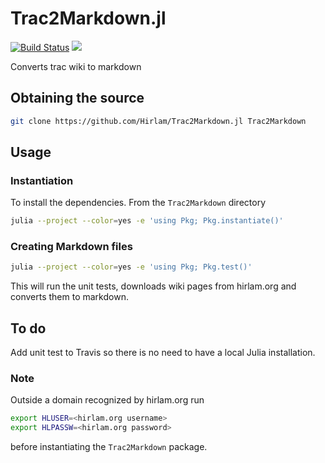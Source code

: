 # Trac2Markdown.jl

[![Build Status](https://travis-ci.com/Hirlam/Trac2Markdown.jl.svg?branch=master)](https://travis-ci.com/Hirlam/Trac2Markdown.jl)
[![](https://img.shields.io/badge/docs-dev-blue.svg)](https://Hirlam.github.io/Trac2Markdown.jl/dev)


Converts trac wiki to markdown

## Obtaining the source  

```bash
git clone https://github.com/Hirlam/Trac2Markdown.jl Trac2Markdown
```

## Usage

### Instantiation 

To install the dependencies. From the `Trac2Markdown` directory 

```bash
julia --project --color=yes -e 'using Pkg; Pkg.instantiate()'
```

### Creating Markdown files 

```bash
julia --project --color=yes -e 'using Pkg; Pkg.test()'
```

This will run the unit tests, downloads wiki pages from hirlam.org and converts them to markdown.

## To do 

Add unit test to Travis so there is no need to have a local Julia installation. 

### Note

Outside a domain recognized by hirlam.org run 
```bash
export HLUSER=<hirlam.org username>
export HLPASSW=<hirlam.org password>
```
before instantiating the `Trac2Markdown` package.






